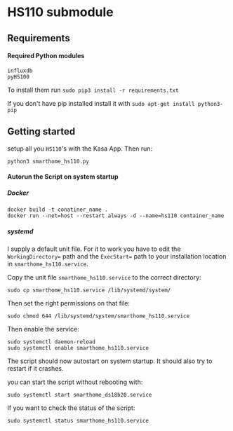 # HS110 submodule

## Requirements
#### Required Python modules

````
influxdb
pyHS100
````

To install them run ``sudo pip3 install -r requirements.txt``

If you don't have pip installed install it with ``sudo apt-get install python3-pip``

## Getting started

setup all you ``HS110``'s with the Kasa App. Then run:

````
python3 smarthome_hs110.py
````

#### Autorun the Script on system startup

##### Docker

````
docker build -t conatiner_name .
docker run --net=host --restart always -d --name=hs110 container_name
````

##### systemd

I supply a default unit file. For it to work you have to edit the ``WorkingDirectory=`` path and the ``ExecStart=`` path
to your installation location in ``smarthome_hs110.service``.

Copy the unit file ``smarthome_hs110.service`` to the correct directory:

````
sudo cp smarthome_hs110.service /lib/systemd/system/
````

Then set the right permissions on that file:

````
sudo chmod 644 /lib/systemd/system/smarthome_hs110.service
````

Then enable the service:
````
sudo systemctl daemon-reload
sudo systemctl enable smarthome_hs110.service
````

The script should now autostart on system startup.
It should also try to restart if it crashes.

you can start the script without rebooting with:

````
sudo systemctl start smarthome_ds18b20.service
````
If you want to check the status of the script:

````
sudo systemctl status smarthome_hs110.service
````
